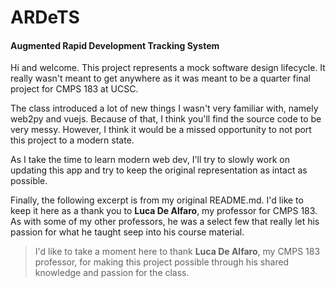 # ARDeTS
#### Augmented Rapid Development Tracking System

Hi and welcome. This project represents a mock software design lifecycle. It really wasn't meant to
get anywhere as it was meant to be a quarter final project for CMPS 183 at UCSC.

The class introduced a lot of new things I wasn't very familiar with, namely web2py and vuejs.
Because of that, I think you'll find the source code to be very messy. However, I think it would be a
missed opportunity to not port this project to a modern state.

As I take the time to learn modern web dev, I'll try to slowly work on updating this app and try to 
keep the original representation as intact as possible.

Finally, the following excerpt is from my original README.md. I'd like to keep it here as a thank you to
**Luca De Alfaro**, my professor for CMPS 183. As with some of my other professors, he was a select few
that really let his passion for what he taught seep into his course material.

> I'd like to take a moment here to thank **Luca De Alfaro**, my CMPS 183 professor, for making this
> project possible through his shared knowledge and passion for the class.
